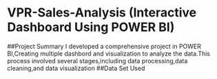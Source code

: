 # VPR-Sales-Analysis (Interactive Dashboard Using POWER BI)
##Project Summary
I developed a comprehensive project in POWER BI,Creating multiple dashbord and visualization to analyze the data.This process involved several stages,including data processing,data cleaning,and data visualization
##Data Set Used
